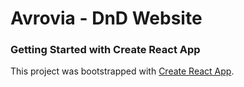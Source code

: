 # Avrovia - DnD Website

<!-- GitHub repo https://github.com/hollyefig/avrovia -->

### Getting Started with Create React App

This project was bootstrapped with [Create React App](https://github.com/facebook/create-react-app).
